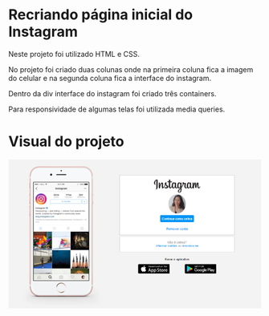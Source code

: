 # Recriando página inicial do Instagram

Neste projeto foi utilizado HTML e CSS.

No projeto foi criado duas colunas onde na primeira coluna fica a imagem do celular e na segunda coluna fica a interface do instagram.

Dentro da div interface do instagram foi criado três containers.

Para responsividade de algumas telas foi utilizada media queries.

# Visual do projeto
<p>
    <img src=".github/instagram.png">
</p>
